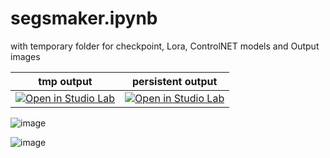 # segsmaker.ipynb
with temporary folder for checkpoint, Lora, ControlNET models and Output images

  tmp output  |    persistent output
------------- | -------------
[![Open in Studio Lab](https://studiolab.sagemaker.aws/studiolab.svg)](https://studiolab.sagemaker.aws/import/github/pantat88/segsmaker/blob/main/Segsmaker.ipynb)  | [![Open in Studio Lab](https://studiolab.sagemaker.aws/studiolab.svg)](https://studiolab.sagemaker.aws/import/github/pantat88/segsmaker/blob/main/Segsmaker_(permanent_Outputs).ipynb)

![image](https://github.com/pantat88/segsmaker/assets/132797949/2dbb9e05-d869-4fdc-99ac-0302f8e32d46)

![image](https://github.com/pantat88/segsmaker/assets/132797949/d11a3e81-24cd-4e0c-ad6d-c82b5ca05912)
